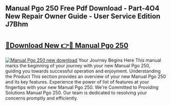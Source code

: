 ## Manual Pgo 250 Free Pdf Download - Part-4O4 New Repair Owner Guide - User Service Edition J7Bhm

# <h2><a href="http://bc47699.oget.top/?id=Manual+Pgo+250">🔗Download New 👉🔴 Manual Pgo 250</a></h2>

[![Manual Pgo 250 new download](https://i.imgur.com/5g1atiW.png)](http://bc47699.oget.top/?id=Manual+Pgo+250)
Your Journey Begins Here This manual marks the beginning of your journey with your new Manual Pgo 250, guiding you towards successful operation and enjoyment. Understanding the Product This section provides an overview of your new Manual Pgo 250 and its key features. Experience the power of list of features at your fingertips with your new Manual Pgo 250. We're Committed to Providing Solutions Manual Pgo 250. Our team is dedicated to resolving your concerns promptly and efficiently.
